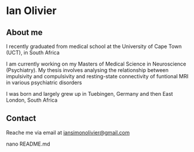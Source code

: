 # Ian Olivier

## About me

I recently graduated from medical school at the University of Cape Town (UCT), in South Africa

I am currently working on my Masters of Medical Science in Neuroscience (Psychiatry).
My thesis involves analysing the relationship between impulsivity and compulsivity and resting-state connectivity of funtional MRI in various psychiatric disorders

I was born and largely grew up in Tuebingen, Germany and then East London, South Africa

## Contact
Reache me via email at iansimonolivier@gmail.com

nano README.md

